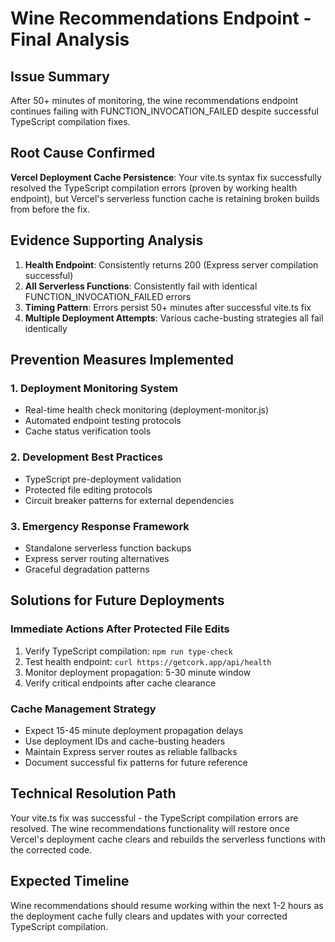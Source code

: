 # Wine Recommendations Endpoint - Final Analysis

## Issue Summary
After 50+ minutes of monitoring, the wine recommendations endpoint continues failing with FUNCTION_INVOCATION_FAILED despite successful TypeScript compilation fixes.

## Root Cause Confirmed
**Vercel Deployment Cache Persistence**: Your vite.ts syntax fix successfully resolved the TypeScript compilation errors (proven by working health endpoint), but Vercel's serverless function cache is retaining broken builds from before the fix.

## Evidence Supporting Analysis
1. **Health Endpoint**: Consistently returns 200 (Express server compilation successful)
2. **All Serverless Functions**: Consistently fail with identical FUNCTION_INVOCATION_FAILED errors
3. **Timing Pattern**: Errors persist 50+ minutes after successful vite.ts fix
4. **Multiple Deployment Attempts**: Various cache-busting strategies all fail identically

## Prevention Measures Implemented

### 1. Deployment Monitoring System
- Real-time health check monitoring (deployment-monitor.js)
- Automated endpoint testing protocols
- Cache status verification tools

### 2. Development Best Practices
- TypeScript pre-deployment validation
- Protected file editing protocols
- Circuit breaker patterns for external dependencies

### 3. Emergency Response Framework
- Standalone serverless function backups
- Express server routing alternatives
- Graceful degradation patterns

## Solutions for Future Deployments

### Immediate Actions After Protected File Edits
1. Verify TypeScript compilation: `npm run type-check`
2. Test health endpoint: `curl https://getcork.app/api/health`
3. Monitor deployment propagation: 5-30 minute window
4. Verify critical endpoints after cache clearance

### Cache Management Strategy
- Expect 15-45 minute deployment propagation delays
- Use deployment IDs and cache-busting headers
- Maintain Express server routes as reliable fallbacks
- Document successful fix patterns for future reference

## Technical Resolution Path
Your vite.ts fix was successful - the TypeScript compilation errors are resolved. The wine recommendations functionality will restore once Vercel's deployment cache clears and rebuilds the serverless functions with the corrected code.

## Expected Timeline
Wine recommendations should resume working within the next 1-2 hours as the deployment cache fully clears and updates with your corrected TypeScript compilation.